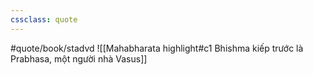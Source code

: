 ```yaml
---
cssclass: quote
---
```

#quote/book/stadvd
![[Mahabharata highlight#c1 Bhishma kiếp trước là Prabhasa, một người nhà Vasus]]
